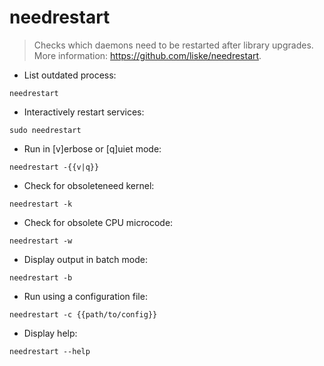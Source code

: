 # needrestart

> Checks which daemons need to be restarted after library upgrades.
> More information: <https://github.com/liske/needrestart>.

- List outdated process:

`needrestart`

- Interactively restart services:

`sudo needrestart`

- Run in [v]erbose or [q]uiet mode:

`needrestart -{{v|q}}`

- Check for obsoleteneed kernel:

`needrestart -k`

- Check for obsolete CPU microcode:

`needrestart -w`

- Display output in batch mode:

`needrestart -b`

- Run using a configuration file:

`needrestart -c {{path/to/config}}`

- Display help:

`needrestart --help`
